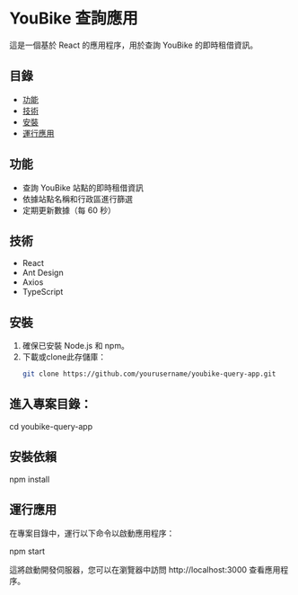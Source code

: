 # YouBike 查詢應用

這是一個基於 React 的應用程序，用於查詢 YouBike 的即時租借資訊。

## 目錄

- [功能](#功能)
- [技術](#技術棧)
- [安裝](#安裝)
- [運行應用](#運行應用)

## 功能

- 查詢 YouBike 站點的即時租借資訊
- 依據站點名稱和行政區進行篩選
- 定期更新數據（每 60 秒）

## 技術

- React
- Ant Design
- Axios
- TypeScript

## 安裝

1. 確保已安裝 Node.js 和 npm。
2. 下載或clone此存儲庫：
   ```bash
   git clone https://github.com/yourusername/youbike-query-app.git

## 進入專案目錄：
  
   cd youbike-query-app

## 安裝依賴

   npm install

## 運行應用

   在專案目錄中，運行以下命令以啟動應用程序：

   npm start

這將啟動開發伺服器，您可以在瀏覽器中訪問 http://localhost:3000 查看應用程序。